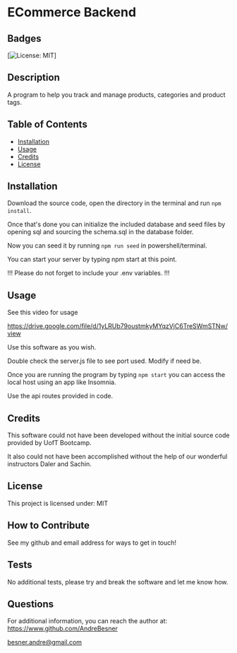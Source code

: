 # ECommerce Backend

## Badges
[![License: MIT](https://img.shields.io/badge/License-MIT-yellow.svg)]

## Description

A program to help you track and manage products, categories and product tags.

## Table of Contents

- [Installation](#installation)
- [Usage](#usage)
- [Credits](#credits)
- [License](#license)

## Installation

Download the source code, open the directory in the terminal and run `npm install`. 

Once that's done you can initialize the included database and seed files by opening sql and sourcing the schema.sql in the database folder. 

Now you can seed it by running `npm run seed` in powershell/terminal. 

You can start your server by typing npm start at this point. 

!!! Please do not forget to include your .env variables. !!! 


## Usage

See this video for usage

https://drive.google.com/file/d/1yLRUb79oustmkyMYqzVjC6TreSWmSTNw/view


Use this software as you wish.

Double check the server.js file to see port used. Modify if need be. 

Once you are running the program by typing `npm start` you can access the local host using an app like Insomnia.

Use the api routes provided in code.


## Credits

This software could not have been developed without the initial source code provided by UofT Bootcamp. 

It also could not have been accomplished without the help of our wonderful instructors Daler and Sachin.

## License
    
This project is licensed under: MIT


## How to Contribute

See my github and email address for ways to get in touch!


## Tests

No additional tests, please try and break the software and let me know how.


## Questions

For additional information, you can reach the author at: 
https://www.github.com/AndreBesner

besner.andre@gmail.com


